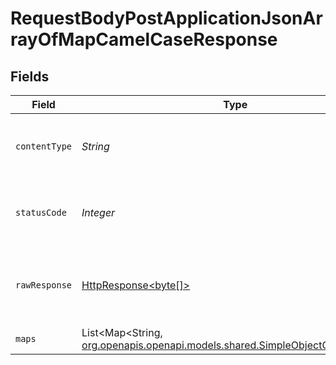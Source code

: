 # RequestBodyPostApplicationJsonArrayOfMapCamelCaseResponse


## Fields

| Field                                                                                                                       | Type                                                                                                                        | Required                                                                                                                    | Description                                                                                                                 |
| --------------------------------------------------------------------------------------------------------------------------- | --------------------------------------------------------------------------------------------------------------------------- | --------------------------------------------------------------------------------------------------------------------------- | --------------------------------------------------------------------------------------------------------------------------- |
| `contentType`                                                                                                               | *String*                                                                                                                    | :heavy_check_mark:                                                                                                          | HTTP response content type for this operation                                                                               |
| `statusCode`                                                                                                                | *Integer*                                                                                                                   | :heavy_check_mark:                                                                                                          | HTTP response status code for this operation                                                                                |
| `rawResponse`                                                                                                               | [HttpResponse<byte[]>](https://docs.oracle.com/en/java/javase/11/docs/api/java.net.http/java/net/http/HttpResponse.html)    | :heavy_minus_sign:                                                                                                          | Raw HTTP response; suitable for custom response parsing                                                                     |
| `maps`                                                                                                                      | List<Map<String, [org.openapis.openapi.models.shared.SimpleObjectCamelCase](../../models/shared/SimpleObjectCamelCase.md)>> | :heavy_minus_sign:                                                                                                          | OK                                                                                                                          |